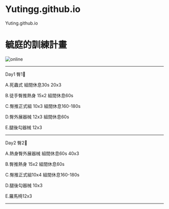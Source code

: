 # Yutingg.github.io
Yuting.github.io

<html>
  <head>
    <meta charset="UTF-8">
   
  </head>
  <body>
    <h1>毓庭的訓練計畫</h1>
    <img src="https://custom-images.strikinglycdn.com/res/hrscywv4p/image/upload/c_limit,fl_lossy,h_600,w_800,f_auto,q_auto/6854615/492705_919805.jpeg" alt="online">
     <hr>
    <p>Day1 臀1🍑</p>
    <p>A.死蟲式 組間休息30s 20x3</p>
    <p>B.徒手臀推熱身 15x2 組間休息60s</p>
    <p>C.臀推正式組 10x3 組間休息160-180s </p>
    <p>D.臀外展器械 12x3 組間休息60s</p>
    <p>E.腿後勾器械 12x3</p>
    <hr>
</head>
<body>
    <p>Day2 臀2🍑</p>
    <p>A.熱身臀外展器械 組間休息60s 40x3</p>
    <p>B.臀推熱身 15x2 組間休息60s</p>
    <p>C.臀推正式組10x4 組間休息160-180s </p>
    <p>D.腿後勾器械 10x3</p>
    <p>E.羅馬椅12x3</p>
    <hr>
</body>
</html>
